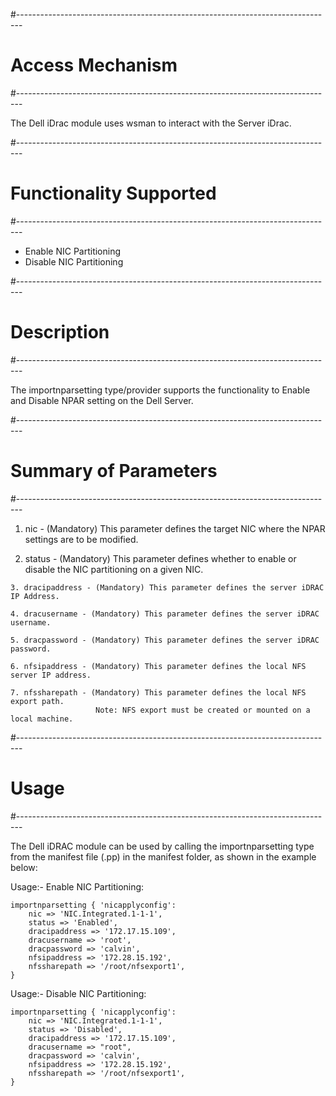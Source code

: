 #-------------------------------------------------------------------------------
# Access Mechanism
#-------------------------------------------------------------------------------

The Dell iDrac module uses wsman to interact with the Server iDrac.

#-------------------------------------------------------------------------------
# Functionality Supported
#-------------------------------------------------------------------------------

- Enable NIC Partitioning
- Disable NIC Partitioning

#-------------------------------------------------------------------------------
# Description
#-------------------------------------------------------------------------------

The importnparsetting type/provider supports the functionality to Enable 
and Disable NPAR setting on the Dell Server. 

#-------------------------------------------------------------------------------
# Summary of Parameters
#-------------------------------------------------------------------------------

  1. nic - (Mandatory) This parameter defines the target NIC where the NPAR 
			  settings are to be modified.
    
  2. status - (Mandatory) This parameter defines whether to enable or disable the NIC partitioning on a given NIC.
    
	3. dracipaddress - (Mandatory) This parameter defines the server iDRAC IP Address.
    
	4. dracusername - (Mandatory) This parameter defines the server iDRAC username.
				
	5. dracpassword - (Mandatory) This parameter defines the server iDRAC password.
				
	6. nfsipaddress - (Mandatory) This parameter defines the local NFS server IP address.
	
	7. nfssharepath - (Mandatory) This parameter defines the local NFS export path.
					   Note: NFS export must be created or mounted on a local machine.
    
#-------------------------------------------------------------------------------
# Usage
#-------------------------------------------------------------------------------

The Dell iDRAC module can be used by calling the importnparsetting type from the manifest
file (.pp) in the manifest folder, as shown in the example below:

Usage:- Enable NIC Partitioning:

	importnparsetting { 'nicapplyconfig':
		nic => 'NIC.Integrated.1-1-1',
		status => 'Enabled',
		dracipaddress => '172.17.15.109',
		dracusername => 'root',
		dracpassword => 'calvin',
		nfsipaddress => '172.28.15.192',
		nfssharepath => '/root/nfsexport1',
	}

Usage:- Disable NIC Partitioning:

	importnparsetting { 'nicapplyconfig':
		nic => 'NIC.Integrated.1-1-1',
		status => 'Disabled',
		dracipaddress => '172.17.15.109',
		dracusername => "root",
		dracpassword => 'calvin',
		nfsipaddress => '172.28.15.192',
		nfssharepath => '/root/nfsexport1',
	}

